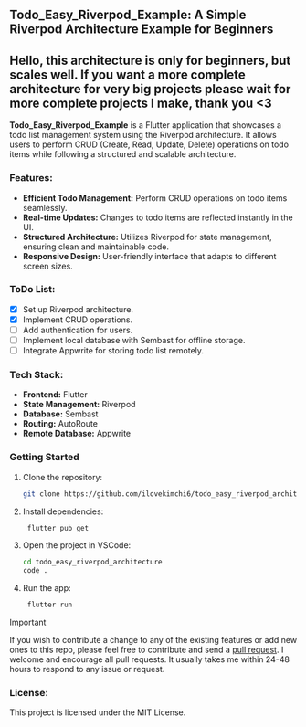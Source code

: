 ## Todo_Easy_Riverpod_Example: A Simple Riverpod Architecture Example for Beginners

## Hello, this architecture is only for beginners, but scales well. If you want a more complete architecture for very big projects please wait for more complete projects I make, thank you <3

**Todo_Easy_Riverpod_Example** is a Flutter application that showcases a todo list management system using the Riverpod architecture. It allows users to perform CRUD (Create, Read, Update, Delete) operations on todo items while following a structured and scalable architecture.

### Features:

* **Efficient Todo Management:** Perform CRUD operations on todo items seamlessly.
* **Real-time Updates:** Changes to todo items are reflected instantly in the UI.
* **Structured Architecture:** Utilizes Riverpod for state management, ensuring clean and maintainable code.
* **Responsive Design:** User-friendly interface that adapts to different screen sizes.

### ToDo List:

- [x] Set up Riverpod architecture.
- [x] Implement CRUD operations.
- [ ] Add authentication for users.
- [ ] Implement local database with Sembast for offline storage.
- [ ] Integrate Appwrite for storing todo list remotely.

### Tech Stack:

* **Frontend:** Flutter
* **State Management:** Riverpod
* **Database:** Sembast
* **Routing:** AutoRoute
* **Remote Database:** Appwrite


### Getting Started
1. Clone the repository:
   ```bash
   git clone https://github.com/ilovekimchi6/todo_easy_riverpod_architecture.git
   ```

2. Install dependencies:
   ```bash
    flutter pub get
   ```

3. Open the project in VSCode:
   ```bash
   cd todo_easy_riverpod_architecture
   code .
   ```
4. Run the app:
   ```bash
    flutter run
   ```


> [!IMPORTANT]
> If you wish to contribute a change to any of the existing features or add new ones to this repo,
> please feel free to contribute and send a [pull request](https://github.com/ilovekimchi6/todo_easy_riverpod_architecture.git/pulls). I welcome and encourage all pull requests. It usually takes me within 24-48 hours to respond to any issue or request.

### License:

This project is licensed under the MIT License.
